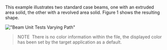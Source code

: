 This example illustrates two standard case beams, one with an extruded area solid, the other with a revolved area solid. Figure 1 shows the resulting shape.

!["Beam Unit Tests Varying Path"](../../../../figures/examples/beam_varying_extrusion_paths.png "Figure 1 &mdash; Standard case beams with straight and curved path.")

> NOTE&nbsp; There is no color information within the file, the displayed color has been set by the target application as a default.
